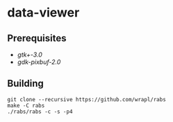 # data-viewer

## Prerequisites

* *gtk+-3.0*
* *gdk-pixbuf-2.0*

## Building

```
git clone --recursive https://github.com/wrapl/rabs
make -C rabs
./rabs/rabs -c -s -p4
```

